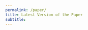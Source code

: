 ```yaml
---
permalink: /paper/
title: Latest Version of the Paper
subtitle: 
---
```


<object data="/paper/S-MDP-CoRL-Paper-Latest-Version-v1.1.pdf" type="application/pdf" width="100%" height="100%"> 
</object>
